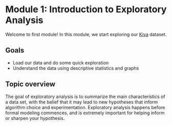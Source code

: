 Module 1: Introduction to Exploratory Analysis
=====

Welcome to first module! In this module, we start exploring our [Kiva](https://www.kiva.org/) dataset.

 Goals
----
- Load our data and do some quick exploration
- Understand the data using descriptive statistics and graphs

Topic overview
----

The goal of exploratory analysis is to summarize the main characteristics of a data set, with the belief that it may lead to new hypotheses that inform algorithm choice and experimentation. Exploratory analysis happens before formal modeling commences, and is extremely important for helping inform or sharpen your hypothesis.
